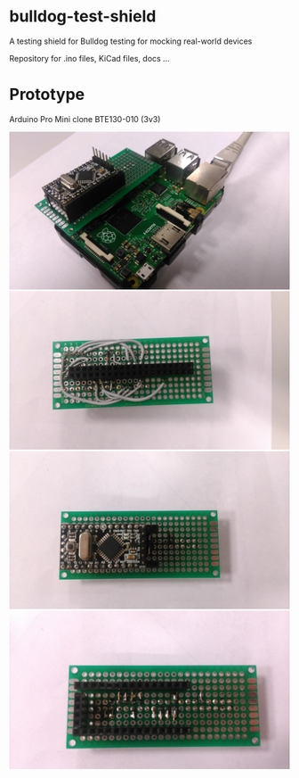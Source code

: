 # bulldog-test-shield
A testing shield for Bulldog testing for mocking real-world devices

Repository for .ino files, KiCad files, docs ...


# Prototype

Arduino Pro Mini clone BTE130-010 (3v3)

![prototype full](https://raw.githubusercontent.com/SilverThings/bulldog-test-shield/master/documents/img/prototype_v1/1.jpg)
![prototype board](https://raw.githubusercontent.com/SilverThings/bulldog-test-shield/master/documents/img/prototype_v1/2.jpg)
![prototype board](https://raw.githubusercontent.com/SilverThings/bulldog-test-shield/master/documents/img/prototype_v1/3.jpg)
![prototype board](https://raw.githubusercontent.com/SilverThings/bulldog-test-shield/master/documents/img/prototype_v1/4.jpg)
